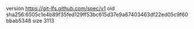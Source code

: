 version https://git-lfs.github.com/spec/v1
oid sha256:6505c1e4b89f35fed129ff53bc615d37e9a67403463df22ed05c9f60bbab5348
size 3113
